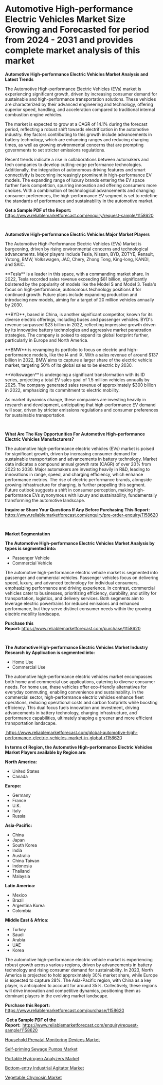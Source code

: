 <p><h1>Automotive High-performance Electric Vehicles Market Size Growing and Forecasted for period from 2024 - 2031 and provides complete market analysis of this market</h1></p><p><strong>Automotive High-performance Electric Vehicles Market Analysis and Latest Trends</strong></p>
<p><p>The Automotive High-performance Electric Vehicles (EVs) market is experiencing significant growth, driven by increasing consumer demand for sustainable and high-performance transportation solutions. These vehicles are characterized by their advanced engineering and technology, offering superior speed, handling, and acceleration compared to traditional internal combustion engine vehicles. </p><p>The market is expected to grow at a CAGR of 14.1% during the forecast period, reflecting a robust shift towards electrification in the automotive industry. Key factors contributing to this growth include advancements in battery technology, which are enhancing ranges and reducing charging times, as well as growing environmental concerns that are prompting governments to set stricter emissions regulations.</p><p>Recent trends indicate a rise in collaborations between automakers and tech companies to develop cutting-edge performance technologies. Additionally, the integration of autonomous driving features and smart connectivity is becoming increasingly prominent in high-performance EV models. The expanding range of luxury brands entering the EV space further fuels competition, spurring innovation and offering consumers more choices. With a combination of technological advancements and changing consumer preferences, the high-performance EV segment is set to redefine the standards of performance and sustainability in the automotive market.</p></p>
<p><strong>Get a Sample PDF of the Report:&nbsp;</strong> <a href="https://www.reliablemarketforecast.com/enquiry/request-sample/1158620?utm_campaign=1545&utm_medium=2&utm_source=Github&utm_content=ia&utm_term=11102024&utm_id=automotive-high-performance-electric-vehicles">https://www.reliablemarketforecast.com/enquiry/request-sample/1158620</a></p>
<p>&nbsp;</p>
<p><strong>Automotive High-performance Electric Vehicles Major Market Players</strong></p>
<p><p>The Automotive High-Performance Electric Vehicles (EVs) Market is burgeoning, driven by rising environmental concerns and technological advancements. Major players include Tesla, Nissan, BYD, ZOTYE, Renault, Yutong, BMW, Volkswagen, JAC, Chery, Zhong Tong, King-long, KANDI, and SAIC.</p><p>**Tesla** is a leader in this space, with a commanding market share. In 2022, Tesla recorded sales revenue exceeding $81 billion, significantly bolstered by the popularity of models like the Model S and Model 3. Tesla's focus on high-performance, autonomous technology positions it for continued growth. Future plans include expanding production and introducing new models, aiming for a target of 20 million vehicles annually by 2030.</p><p>**BYD**, based in China, is another significant competitor, known for its diverse electric offerings, including buses and passenger vehicles. BYD's revenue surpassed $23 billion in 2022, reflecting impressive growth driven by its innovative battery technologies and aggressive market penetration strategies. The company is poised to expand its global footprint further, particularly in Europe and North America.</p><p>**BMW** is revamping its portfolio to focus on electric and high-performance models, like the i4 and iX. With a sales revenue of around $137 billion in 2022, BMW aims to capture a larger share of the electric vehicle market, targeting 50% of its global sales to be electric by 2030.</p><p>**Volkswagen** is undergoing a significant transformation with its ID series, projecting a total EV sales goal of 1.5 million vehicles annually by 2025. The company generated sales revenue of approximately $300 billion in 2022, emphasizing its commitment to electric mobility.</p><p>As market dynamics change, these companies are investing heavily in research and development, anticipating that high-performance EV demand will soar, driven by stricter emissions regulations and consumer preferences for sustainable transportation.</p></p>
<p>&nbsp;</p>
<p><strong>What Are The Key Opportunities For Automotive High-performance Electric Vehicles Manufacturers?</strong></p>
<p><p>The automotive high-performance electric vehicles (EVs) market is poised for significant growth, driven by increasing consumer demand for sustainable transportation and advancements in battery technology. Market data indicates a compound annual growth rate (CAGR) of over 20% from 2023 to 2030. Major automakers are investing heavily in R&D, leading to innovations in range, speed, and charging efficiency, which enhance performance metrics. The rise of electric performance brands, alongside growing infrastructure for charging, is further propelling this segment. Future outlook suggests a shift in consumer perception, making high-performance EVs synonymous with luxury and sustainability, fundamentally transforming the automotive landscape.</p></p>
<p><strong>Inquire or Share Your Questions If Any Before Purchasing This Report:</strong> <a href="https://www.reliablemarketforecast.com/enquiry/pre-order-enquiry/1158620?utm_campaign=1545&utm_medium=2&utm_source=Github&utm_content=ia&utm_term=11102024&utm_id=automotive-high-performance-electric-vehicles">https://www.reliablemarketforecast.com/enquiry/pre-order-enquiry/1158620</a></p>
<p>&nbsp;</p>
<p><strong>Market Segmentation</strong></p>
<p><strong>The Automotive High-performance Electric Vehicles Market Analysis by types is segmented into:</strong></p>
<p><ul><li>Passenger Vehicle</li><li>Commercial Vehicle</li></ul></p>
<p><p>The automotive high-performance electric vehicle market is segmented into passenger and commercial vehicles. Passenger vehicles focus on delivering speed, luxury, and advanced technology for individual consumers, emphasizing performance and driving experience. In contrast, commercial vehicles cater to businesses, prioritizing efficiency, durability, and utility for transportation, logistics, and delivery services. Both segments aim to leverage electric powertrains for reduced emissions and enhanced performance, but they serve distinct consumer needs within the growing electric mobility landscape.</p></p>
<p><strong>Purchase this Report:&nbsp;</strong><a href="https://www.reliablemarketforecast.com/purchase/1158620?utm_campaign=1545&utm_medium=2&utm_source=Github&utm_content=ia&utm_term=11102024&utm_id=automotive-high-performance-electric-vehicles">https://www.reliablemarketforecast.com/purchase/1158620</a></p>
<p>&nbsp;</p>
<p><strong>The Automotive High-performance Electric Vehicles Market Industry Research by Application is segmented into:</strong></p>
<p><ul><li>Home Use</li><li>Commercial Use</li></ul></p>
<p><p>The automotive high-performance electric vehicles market encompasses both home and commercial use applications, catering to diverse consumer needs. For home use, these vehicles offer eco-friendly alternatives for everyday commuting, enabling convenience and sustainability. In the commercial sector, high-performance electric vehicles enhance fleet operations, reducing operational costs and carbon footprints while boosting efficiency. This dual focus fuels innovation and investment, driving advancements in battery technology, charging infrastructure, and performance capabilities, ultimately shaping a greener and more efficient transportation landscape.</p></p>
<p><a href="https://www.reliablemarketforecast.com/global-automotive-high-performance-electric-vehicles-market-in-global-r1158620?utm_campaign=1545&utm_medium=2&utm_source=Github&utm_content=ia&utm_term=11102024&utm_id=automotive-high-performance-electric-vehicles">&nbsp;https://www.reliablemarketforecast.com/global-automotive-high-performance-electric-vehicles-market-in-global-r1158620</a></p>
<p><strong>In terms of Region, the Automotive High-performance Electric Vehicles Market Players available by Region are:</strong></p>
<p>
    <p> <strong> North America: </strong>
        <ul>
            <li>United States</li>
            <li>Canada</li>
        </ul>
        </p> 
    <p> <strong> Europe: </strong>
        <ul>
            <li>Germany</li>
            <li>France</li>
            <li>U.K.</li>
            <li>Italy</li>
            <li>Russia</li>
        </ul>
        </p> 
    <p> <strong> Asia-Pacific: </strong>
        <ul>
            <li>China</li>
            <li>Japan</li>
            <li>South Korea</li>
            <li>India</li>
            <li>Australia</li>
            <li>China Taiwan</li>
            <li>Indonesia</li>
            <li>Thailand</li>
            <li>Malaysia</li>
        </ul>
        </p> 
    <p> <strong> Latin America: </strong>
        <ul>
            <li>Mexico</li>
            <li>Brazil</li>
            <li>Argentina Korea</li>
            <li>Colombia</li>
        </ul>
        </p> 
    <p> <strong> Middle East & Africa: </strong>
        <ul>
            <li>Turkey</li>
            <li>Saudi</li>
            <li>Arabia</li>
            <li>UAE</li>
            <li>Korea</li>
        </ul>
    </p>
    </p>
<p><p>The automotive high-performance electric vehicle market is experiencing robust growth across various regions, driven by advancements in battery technology and rising consumer demand for sustainability. In 2023, North America is projected to hold approximately 30% market share, while Europe is expected to capture 28%. The Asia-Pacific region, with China as a key player, is anticipated to account for around 35%. Collectively, these regions will drive innovation and competitive dynamics, positioning them as dominant players in the evolving market landscape.</p></p>
<p><strong>Purchase this Report: </strong><a href="https://www.reliablemarketforecast.com/purchase/1158620?utm_campaign=1545&utm_medium=2&utm_source=Github&utm_content=ia&utm_term=11102024&utm_id=automotive-high-performance-electric-vehicles">https://www.reliablemarketforecast.com/purchase/1158620</a></p>
<p>&nbsp;<strong>Get a Sample PDF of the Report:&nbsp;&nbsp;</strong><a href="https://www.reliablemarketforecast.com/enquiry/request-sample/1158620?utm_campaign=1545&utm_medium=2&utm_source=Github&utm_content=ia&utm_term=11102024&utm_id=automotive-high-performance-electric-vehicles">https://www.reliablemarketforecast.com/enquiry/request-sample/1158620</a></p>
<p><strong></strong></p>
<p><p><a href="https://www.linkedin.com/pulse/what-factors-influence-household-prenatal-monitoring-o3nye?utm_campaign=1545&utm_medium=2&utm_source=Github&utm_content=ia&utm_term=11102024&utm_id=automotive-high-performance-electric-vehicles">Household Prenatal Monitoring Devices Market</a></p><p><a href="https://www.linkedin.com/pulse/navigating-self-priming-sewage-pumps-market-expert-analysis-jea4e?utm_campaign=1545&utm_medium=2&utm_source=Github&utm_content=ia&utm_term=11102024&utm_id=automotive-high-performance-electric-vehicles">Self-priming Sewage Pumps Market</a></p><p><a href="https://www.linkedin.com/pulse/portable-hydrogen-analyzers-market-overview-regional-outlook-hcoac?utm_campaign=1545&utm_medium=2&utm_source=Github&utm_content=ia&utm_term=11102024&utm_id=automotive-high-performance-electric-vehicles">Portable Hydrogen Analyzers Market</a></p><p><a href="https://www.linkedin.com/pulse/bottom-entry-industrial-agitator-market-overview-global-trends-k2i8e?utm_campaign=1545&utm_medium=2&utm_source=Github&utm_content=ia&utm_term=11102024&utm_id=automotive-high-performance-electric-vehicles">Bottom-entry Industrial Agitator Market</a></p><p><a href="https://www.linkedin.com/pulse/booming-vegetable-chymosin-market-sector-analysis-growth-projections-iodrc?utm_campaign=1545&utm_medium=2&utm_source=Github&utm_content=ia&utm_term=11102024&utm_id=automotive-high-performance-electric-vehicles">Vegetable Chymosin Market</a></p></p>